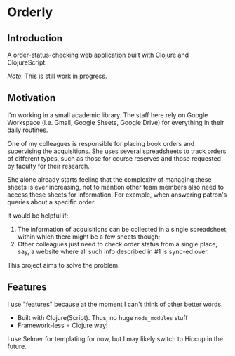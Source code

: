 # Orderly
## Introduction
A order-status-checking web application built with Clojure and ClojureScript.

*Note*: This is still work in progress.

## Motivation
I'm working in a small academic library. The staff here rely on Google Workspace (i.e. Gmail, Google Sheets, Google Drive) for everything in their daily routines.

One of my colleagues is responsible for placing book orders and supervising the acquisitions. She uses several spreadsheets to track orders of different types, such as those for course reserves and those requested by faculty for their research.

She alone already starts feeling that the complexity of managing these sheets is ever increasing, not to mention other team members also need to access these sheets for information. For example, when answering patron's queries about a specific order.

It would be helpful if:
1. The information of acquisitions can be collected in a single spreadsheet, within which there might be a few sheets though;
2. Other colleagues just need to check order status from a single place, say, a website where all such
info described in #1 is sync-ed over.

This project aims to solve the problem.

## Features
I use "features" because at the moment I can't think of other better words.

- Built with Clojure(Script). Thus, no huge `node_modules` stuff
- Framework-less = Clojure way!

I use Selmer for templating for now, but I may likely switch to Hiccup in the future.
